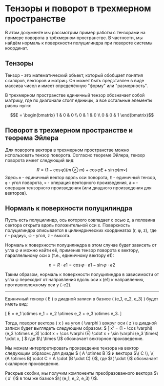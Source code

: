 

# Тензоры и поворот в трехмерном пространстве

В этом документе мы рассмотрим пример работы с тензорами на примере поворота в трёхмерном пространстве. В частности, мы найдём нормаль к поверхности полуцилиндра при повороте системы координат.

## Тензоры

Тензор - это математический объект, который обобщает понятия скаляров, векторов и матриц. Он может быть представлен в виде массива чисел и имеет определённую "форму" или "размерность". 

В трехмерном пространстве единичный тензор обозначает собой матрицу, где по диагонали стоят единицы, а все остальные элементы равны нулю:


$$E = \begin{bmatrix} 1 & 0 & 0 \\ 0 & 1 & 0 \\ 0 & 0 & 1 \end{bmatrix}$$


## Поворот в трехмерном пространстве и теорема Эйлера

Для поворота вектора в трехмерном пространстве можно использовать тензор поворота. Согласно теореме Эйлера, тензор поворота имеет следующий вид:


$$R = (1 - \cos\varphi) (m \otimes m) + \cos\varphi E + \sin\varphi (m \times)$$
Здесь `m` - единичный вектор вдоль оси поворота, `E` - единичный тензор, `φ` - угол поворота, `×` - операция векторного произведения, а `⊗` - операция тензорного произведения (или диадного произведения для векторов).

## Нормаль к поверхности полуцилиндра

Пусть есть полуцилиндр, ось которого совпадает с осью z, а половина сектора открыта вдоль положительной оси x. Поверхность полуцилиндра описывается в цилиндрических координатах (r, φ, z), где r - радиус, φ - угол, z - высота.

Нормаль к поверхности полуцилиндра в этом случае будет зависеть от угла φ и можно найти её, применив тензор поворота к вектору, параллельному оси x (т.е., единичному вектору e1):

$$n = R \cdot e1 = \cos\varphi \cdot e1 - \sin\varphi \cdot e2$$

Таким образом, нормаль к поверхности полуцилиндра в зависимости от угла φ переходит от направления вдоль оси x (e1) к направлению, противоположному оси y (-e2).

---
Единичный тензор \( E \) в диадной записи в базисе \( (e_1, e_2, e_3) \) будет иметь вид:

\[ E = e_1 \otimes e_1 + e_2 \otimes e_2 + e_3 \otimes e_3. \]

Тогда, поворот вектора \( x \) на угол \( \varphi \) вокруг оси \( z \) в диадной записи будет выглядеть следующим образом:
$
\[ x' = (1 - \cos \varphi) (e_3 \otimes e_3) \cdot x + \cos \varphi (E) \cdot x + \sin \varphi (e_3 \times) \cdot x, \]
$
где $\( \times \)$ обозначает векторное произведение.

Мы можем интерпретировать произведение тензора на вектор следующим образом: для диады $ \( A \otimes B \)$ и вектора $\( C \), \( (A \otimes B) \cdot C = A \cdot (B \cdot C) \)$, где $\( \cdot \)$ обозначает скалярное произведение.

Раскрыв скобки, мы получим компоненты преобразованного вектора $\( x' \)$ в том же базисе $\( (e_1, e_2, e_3) \)$.
